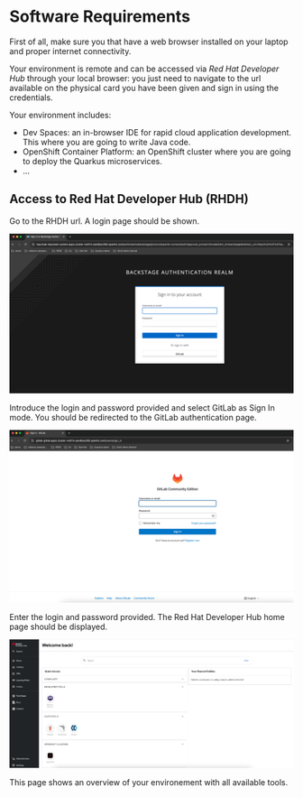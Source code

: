 # Software Requirements

First of all, make sure you that have a web browser installed on your laptop and proper internet connectivity.

Your environment is remote and can be accessed via _Red Hat Developer Hub_ through your local browser: you just need to navigate to the url available on the physical card you have been given and sign in using the credentials.

Your environment includes:
- Dev Spaces: an in-browser IDE for rapid cloud application development. This where you are going to write Java code.
- OpenShift Container Platform: an OpenShift cluster where you are going to deploy the Quarkus microservices.
- ...

## Access to Red Hat Developer Hub (RHDH)

Go to the RHDH url. A login page should be shown.

![rhdh-login-page](images/rhdh-login-page.png)

Introduce the login and password provided and select GitLab as Sign In mode. You should be redirected to the GitLab authentication page.

![gitlab-login-page](images/gitlab-login-page.png)

Enter the login and password provided. The Red Hat Developer Hub home page should be displayed.

![rhdh-home-page](images/rhdh-home-page.png)

This page shows an overview of your environement with all available tools.


